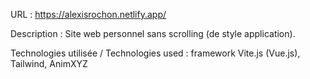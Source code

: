 URL : https://alexisrochon.netlify.app/

Description : Site web personnel sans scrolling (de style application).

Technologies utilisée / Technologies used : framework Vite.js (Vue.js), Tailwind, AnimXYZ
